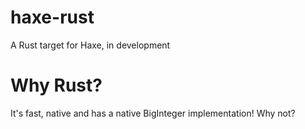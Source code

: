 haxe-rust
=========

A Rust target for Haxe, in development

Why Rust?
=========
It's fast, native and has a native BigInteger implementation! Why not?